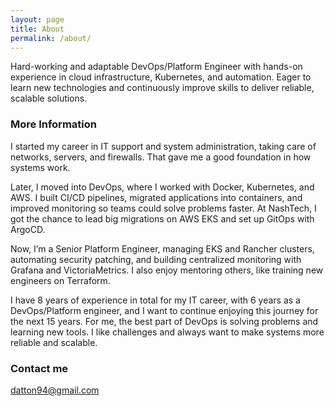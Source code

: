 ```yaml
---
layout: page
title: About
permalink: /about/
---
```


Hard-working and adaptable DevOps/Platform Engineer with hands-on experience in cloud infrastructure, Kubernetes, and automation. Eager to learn new technologies and continuously improve skills to deliver reliable, scalable solutions.

### More Information

I started my career in IT support and system administration, taking care of networks, servers, and firewalls. That gave me a good foundation in how systems work.

Later, I moved into DevOps, where I worked with Docker, Kubernetes, and AWS. I built CI/CD pipelines, migrated applications into containers, and improved monitoring so teams could solve problems faster. At NashTech, I got the chance to lead big migrations on AWS EKS and set up GitOps with ArgoCD.

Now, I’m a Senior Platform Engineer, managing EKS and Rancher clusters, automating security patching, and building centralized monitoring with Grafana and VictoriaMetrics. I also enjoy mentoring others, like training new engineers on Terraform.

I have 8 years of experience in total for my IT career, with 6 years as a DevOps/Platform engineer, and I want to continue enjoying this journey for the next 15 years. For me, the best part of DevOps is solving problems and learning new tools. I like challenges and always want to make systems more reliable and scalable.
### Contact me

[datton94@gmail.com](mailto:datton94@gmail.com)

